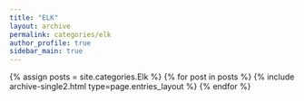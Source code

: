 ```yaml
---
title: "ELK"
layout: archive
permalink: categories/elk
author_profile: true
sidebar_main: true
---
```



{% assign posts = site.categories.Elk %}
{% for post in posts %} {% include archive-single2.html type=page.entries_layout %} {% endfor %}